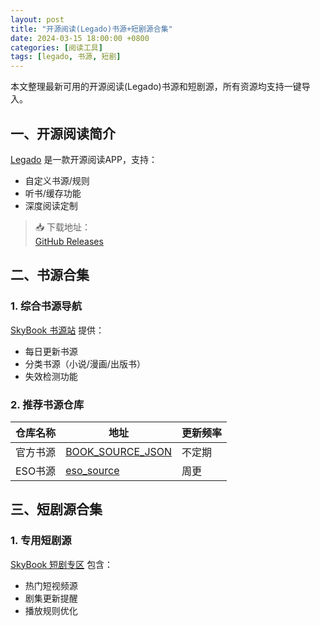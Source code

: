 ```yaml
---
layout: post
title: "开源阅读(Legado)书源+短剧源合集"
date: 2024-03-15 18:00:00 +0800
categories: [阅读工具]
tags: [legado, 书源, 短剧]
---
```

本文整理最新可用的开源阅读(Legado)书源和短剧源，所有资源均支持一键导入。

## 一、开源阅读简介
[Legado](https://github.com/gedoor/legado) 是一款开源阅读APP，支持：
- 自定义书源/规则
- 听书/缓存功能
- 深度阅读定制

> 📥 下载地址：  
> [GitHub Releases](https://github.com/gedoor/legado/releases)

## 二、书源合集

### 1. 综合书源导航
[SkyBook 书源站](https://skybook.pages.dev/) 提供：
- 每日更新书源
- 分类书源（小说/漫画/出版书）
- 失效检测功能

### 2. 推荐书源仓库
| 仓库名称 | 地址 | 更新频率 |
|---------|------|---------|
| 官方书源 | [BOOK_SOURCE_JSON](https://github.com/gedoor/legado/blob/master/BOOK_SOURCE_JSON.md) | 不定期 |
| ESO书源 | [eso_source](https://github.com/mabDc/eso_source) | 周更 |

## 三、短剧源合集

### 1. 专用短剧源
[SkyBook 短剧专区](https://skybook.pages.dev/#/drama) 包含：
- 热门短视频源
- 剧集更新提醒
- 播放规则优化
